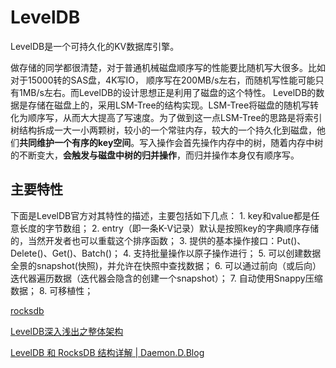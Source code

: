 # LevelDB

LevelDB是一个可持久化的KV数据库引擎。

做存储的同学都很清楚，对于普通机械磁盘顺序写的性能要比随机写大很多。比如对于15000转的SAS盘，4K写IO， 顺序写在200MB/s左右，而随机写性能可能只有1MB/s左右。而LevelDB的设计思想正是利用了磁盘的这个特性。 LevelDB的数据是存储在磁盘上的，采用LSM-Tree的结构实现。LSM-Tree将磁盘的随机写转化为顺序写，从而大大提高了写速度。为了做到这一点LSM-Tree的思路是将索引树结构拆成一大一小两颗树，较小的一个常驻内存，较大的一个持久化到磁盘，他们**共同维护一个有序的key空间**。写入操作会首先操作内存中的树，随着内存中树的不断变大，**会触发与磁盘中树的归并操作**，而归并操作本身仅有顺序写。

## 主要特性

下面是LevelDB官方对其特性的描述，主要包括如下几点： 1. key和value都是任意长度的字节数组； 2. entry（即一条K-V记录）默认是按照key的字典顺序存储的，当然开发者也可以重载这个排序函数； 3. 提供的基本操作接口：Put()、Delete()、Get()、Batch()； 4. 支持批量操作以原子操作进行； 5. 可以创建数据全景的snapshot(快照)，并允许在快照中查找数据； 6. 可以通过前向（或后向）迭代器遍历数据（迭代器会隐含的创建一个snapshot）； 7. 自动使用Snappy压缩数据； 8. 可移植性；

[rocksdb](http://alexstocks.github.io/html/rocksdb.html)

[ LevelDB深入浅出之整体架构](https://zhuanlan.zhihu.com/p/67833030)

[LevelDB 和 RocksDB 结构详解 | Daemon.D.Blog](https://daemondshu.github.io/2019/03/21/Programming/Data%20Structure/LevelDB_RocksDB/)
